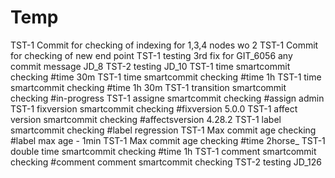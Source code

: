 # Temp

TST-1 Commit for checking of indexing for 1,3,4 nodes wo 2 
TST-1 Commit for checking of new end point
TST-1 testing 3rd fix for GIT_6056
any commit message JD_8
TST-2 testing JD_10
TST-1 time smartcommit checking #time 30m
TST-1 time smartcommit checking #time 1h
TST-1 time smartcommit checking #time 1h 30m
TST-1 transition smartcommit checking #in-progress 
TST-1 assigne smartcommit checking #assign admin
TST-1 fixversion smartcommit checking #fixversion 5.0.0
TST-1 affect version smartcommit checking #affectsversion 4.28.2
TST-1 label smartcommit checking #label regression
TST-1 Max commit age checking #label max age - 1min
TST-1 Max commit age checking #time 2horse_
TST-1 double time smartcommit checking #time 1h
TST-1 comment smartcommit checking #comment comment smartcommit checking
TST-2 testing JD_126
